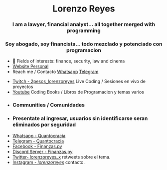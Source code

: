 <h1 align="center">Lorenzo Reyes</h1>
<h3 align="center">I am a lawyer, financial analyst... all together merged with programming</h3>
<h3 align="center">Soy abogado, soy financista... todo mezclado y potenciado con programacion</h3>

- 👀 Fields of interests: finance, security, law and cinema
- [Website Personal](https://lorenzoreyes.dev)
- Reach me / Contacto [Whatsapp](https://wa.me/5492477562603) [Telegram](https://t.me/quanvas)
* [Twitch - 2pesos_lorenzoreyes](https://www.twitch.tv/2pesos_lorenzoreyes) Live Coding / Sesiones en vivo de proyectos
* [Youtube](https://www.youtube.com/channel/UCU6-WSlGv3hMsvsH8aFn0BQ) Coding Books / Libros de Programacion y temas varios
* <h3 align="left">Communities / Comunidades</h3>
* <h3 align="left">Presentate al ingresar, usuarios sin identificarse seran eliminados por seguridad</h3>
* [Whatsapp - Quantocracia](https://chat.whatsapp.com/BAa6f5b98d23jk6GwLgj6E)
* [Telegram - Quantocracia](https://t.me/+EECsSfa-IDY3OWQx)
* [Facebook - Finanzas.py](https://www.facebook.com/groups/1385919778888014)
* [Discord Server - Finanzas.py](https://discord.gg/gQUsFDcS)
* [Twitter- lorenzoreyes_x](https://twitter.com/lorenzoreyes_x) retweets sobre el tema.
* [Instagram - _lorenzoreyes_](https://www.instagram.com/_lorenzoreyes_/) contacto.

<!---
lorenzoreyes/lorenzoreyes is a ✨ special ✨ repository because its `README.md` (this file) appears on your GitHub profile.
You can click the Preview link to take a look at your changes.

<h1 align="center">Hi 👋, I'm Carla Fresch Pons</h1>
<h3 align="center">Lead Recruiter and passionate about programming from Uruguay</h3>

- 🔭 I’m currently working on [Conveyornow](https://conveyornow.com/)

- 🌱 I’m currently learning **Python**

- 📝 I regularly write articles on Linkedin

- 💬 Ask me about **Job opportunities, fully remote, paid in USD plus an attractive benefits**

- 📫 How to reach me **carla@conveyornow.com, https://wa.me/59891545444**

<h3 align="left">Connect with me:</h3>
<p align="left">
<a href="https://codepen.io/carlifp" target="blank"><img align="center" src="https://raw.githubusercontent.com/rahuldkjain/github-profile-readme-generator/master/src/images/icons/Social/codepen.svg" alt="carlifp" height="30" width="40" /></a>
<a href="https://linkedin.com/in/https://www.linkedin.com/in/carlafreschpons/" target="blank"><img align="center" src="https://raw.githubusercontent.com/rahuldkjain/github-profile-readme-generator/master/src/images/icons/Social/linked-in-alt.svg" alt="https://www.linkedin.com/in/carlafreschpons/" height="30" width="40" /></a>
<a href="https://medium.com/@carlafreschpons" target="blank"><img align="center" src="https://raw.githubusercontent.com/rahuldkjain/github-profile-readme-generator/master/src/images/icons/Social/medium.svg" alt="@carlafreschpons" height="30" width="40" /></a>
</p>

<h3 align="left">Languages and Tools:</h3>
<p align="left"> <a href="https://getbootstrap.com" target="_blank" rel="noreferrer"> <img src="https://raw.githubusercontent.com/devicons/devicon/master/icons/bootstrap/bootstrap-plain-wordmark.svg" alt="bootstrap" width="40" height="40"/> </a> <a href="https://www.w3schools.com/css/" target="_blank" rel="noreferrer"> <img src="https://raw.githubusercontent.com/devicons/devicon/master/icons/css3/css3-original-wordmark.svg" alt="css3" width="40" height="40"/> </a> <a href="https://www.w3.org/html/" target="_blank" rel="noreferrer"> <img src="https://raw.githubusercontent.com/devicons/devicon/master/icons/html5/html5-original-wordmark.svg" alt="html5" width="40" height="40"/> </a> <a href="https://www.adobe.com/in/products/illustrator.html" target="_blank" rel="noreferrer"> <img src="https://www.vectorlogo.zone/logos/adobe_illustrator/adobe_illustrator-icon.svg" alt="illustrator" width="40" height="40"/> </a> <a href="https://developer.mozilla.org/en-US/docs/Web/JavaScript" target="_blank" rel="noreferrer"> <img src="https://raw.githubusercontent.com/devicons/devicon/master/icons/javascript/javascript-original.svg" alt="javascript" width="40" height="40"/> </a> <a href="https://nodejs.org" target="_blank" rel="noreferrer"> <img src="https://raw.githubusercontent.com/devicons/devicon/master/icons/nodejs/nodejs-original-wordmark.svg" alt="nodejs" width="40" height="40"/> </a> <a href="https://postman.com" target="_blank" rel="noreferrer"> <img src="https://www.vectorlogo.zone/logos/getpostman/getpostman-icon.svg" alt="postman" width="40" height="40"/> </a> <a href="https://www.python.org" target="_blank" rel="noreferrer"> <img src="https://raw.githubusercontent.com/devicons/devicon/master/icons/python/python-original.svg" alt="python" width="40" height="40"/> </a> <a href="https://reactjs.org/" target="_blank" rel="noreferrer"> <img src="https://raw.githubusercontent.com/devicons/devicon/master/icons/react/react-original-wordmark.svg" alt="react" width="40" height="40"/> </a> </p>

--->
